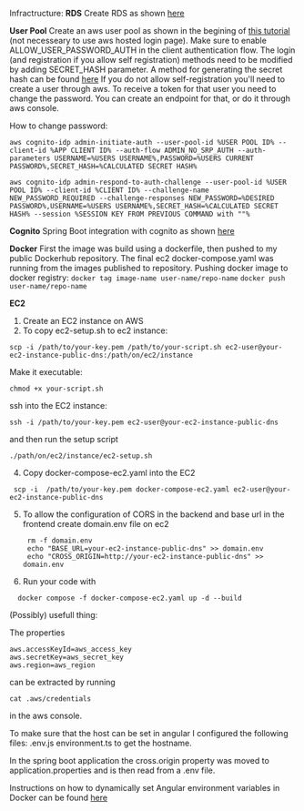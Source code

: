 Infractructure:
**RDS**
Create RDS as shown [here](https://www.youtube.com/watch?v=GSu1g9jvFhY)

**User Pool**
Create an aws user pool as shown in the begining of [this tutorial](https://www.youtube.com/watch?v=o2IM9oI6Eqk&ab_channel=SecurityinAction101) (not necesseary to use aws hosted login page). Make sure to enable ALLOW_USER_PASSWORD_AUTH in the client authentication flow. 
The login (and registration if you allow self registration) methods need to be modified by adding SECRET_HASH parameter. A method for generating the secret hash can be found [here](https://docs.aws.amazon.com/cognito/latest/developerguide/signing-up-users-in-your-app.html#cognito-user-pools-computing-secret-hash)
If you do not allow self-registration you'll need to create a user through aws. To receive a token for that user you need to change the password. You can create an endpoint for that, or do it through aws console.

How to change password:
```
aws cognito-idp admin-initiate-auth --user-pool-id %USER POOL ID% --client-id %APP CLIENT ID% --auth-flow ADMIN_NO_SRP_AUTH --auth-parameters USERNAME=%USERS USERNAME%,PASSWORD=%USERS CURRENT PASSWORD%,SECRET_HASH=%CALCULATED SECRET HASH%
```
```
aws cognito-idp admin-respond-to-auth-challenge --user-pool-id %USER POOL ID% --client-id %CLIENT ID% --challenge-name NEW_PASSWORD_REQUIRED --challenge-responses NEW_PASSWORD=%DESIRED PASSWORD%,USERNAME=%USERS USERNAME%,SECRET_HASH=%CALCULATED SECRET HASH% --session %SESSION KEY FROM PREVIOUS COMMAND with ""%
```

**Cognito**
Spring Boot integration with cognito as shown [here](https://dev.to/daviidy/api-security-how-to-implement-authentication-and-authorization-with-aws-cognito-in-spring-boot-4713?fbclid=IwAR1RlEKeoMiZwmdQf8b9IOl-8C1DKezTgGCButUdDape5mgLguxveRD9jQQ)

**Docker**
First the image was build using a dockerfile, then pushed to my public Dockerhub repository. 
The final ec2 docker-compose.yaml was running from the images published to repository. 
  Pushing docker image to docker registry:
    ```
    docker tag image-name user-name/repo-name
    ```
    ```
    docker push user-name/repo-name
    ```

**EC2**
1. Create an EC2 instance on AWS
2. To copy ec2-setup.sh to ec2 instance:
```
scp -i /path/to/your-key.pem /path/to/your-script.sh ec2-user@your-ec2-instance-public-dns:/path/on/ec2/instance

```
Make it executable:
```
chmod +x your-script.sh
```
ssh into the EC2 instance:
```
ssh -i /path/to/your-key.pem ec2-user@your-ec2-instance-public-dns
```
and then run the setup script
```
./path/on/ec2/instance/ec2-setup.sh
```
4. Copy docker-compose-ec2.yaml into the EC2
  ```
   scp -i  /path/to/your-key.pem docker-compose-ec2.yaml ec2-user@your-ec2-instance-public-dns
  ```
5. To allow the configuration of CORS in the backend and base url in the frontend create domain.env file on ec2
   ```
    rm -f domain.env
    echo "BASE_URL=your-ec2-instance-public-dns" >> domain.env
    echo "CROSS_ORIGIN=http://your-ec2-instance-public-dns" >> domain.env
   ```
6. Run your code with
  ```
    docker compose -f docker-compose-ec2.yaml up -d --build
```


(Possibly) usefull thing:

The properties 
```
aws.accessKeyId=aws_access_key
aws.secretKey=aws_secret_key
aws.region=aws_region
```
can be extracted by running 
```
cat .aws/credentials
```
in the aws console.

To make sure that the host can be set in angular I configured the following files:
.env.js
environment.ts
to get the hostname.

In the spring boot application the cross.origin property was moved to application.properties and is then read from a .env file.

Instructions on how to dynamically set Angular environment variables in Docker can be found [here](https://pumpingco.de/blog/environment-variables-angular-docker/)

